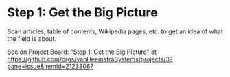 # Step 1: Get the Big Picture

Scan articles, table of contents, Wikipedia pages, etc. to get an idea of what the field is about.

See on Project Board: "Step 1: Get the Big Picture" at https://github.com/orgs/vanHeemstraSystems/projects/3?pane=issue&itemId=21233067
